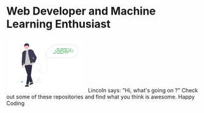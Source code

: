 # Web Developer and Machine Learning Enthusiast

![Tiprock network](https://github.com/tiprock-network/tiprock-network/blob/main/undraw_Source_code_re_wd9m-removebg-preview.png?raw=true)
Lincoln says: "Hi, what's going on ?" Check out some of these repositories and find what you think is awesome. Happy Coding




